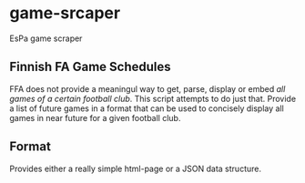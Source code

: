 # game-srcaper

EsPa game scraper

## Finnish FA Game Schedules

FFA does not provide a meaningul way to get, parse, display or embed *all games of a certain football club*. This script attempts to do just that. Provide a list of future games in a format that can be used to concisely display all games in near future for a given football club.

## Format

Provides either a really simple html-page or a JSON data structure.
